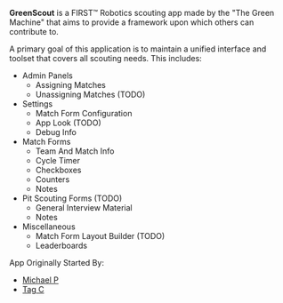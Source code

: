 
**GreenScout** is a FIRST™ Robotics scouting app made by the "The Green Machine" that aims to provide a framework upon which others can contribute to. 

A primary goal of this application is to maintain a unified interface and toolset that covers all scouting needs. This includes:

* Admin Panels
  * Assigning Matches
  * Unassigning Matches (TODO)
* Settings
  * Match Form Configuration
  * App Look (TODO)
  * Debug Info
* Match Forms
  * Team And Match Info
  * Cycle Timer
  * Checkboxes
  * Counters
  * Notes
* Pit Scouting Forms (TODO)
  * General Interview Material
  * Notes
* Miscellaneous
  * Match Form Layout Builder (TODO)
  * Leaderboards

App Originally Started By:
- [Michael P](https://github.com/mp768)
- [Tag C](https://github.com/TagCiccone)